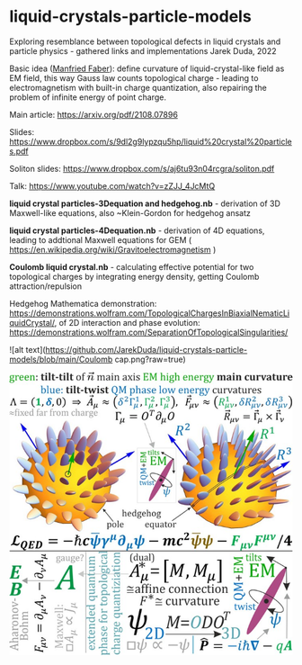 # liquid-crystals-particle-models
Exploring resemblance between topological defects in liquid crystals and particle physics - gathered links and implementations
Jarek Duda, 2022

Basic idea ([Manfried Faber](https://www.mdpi.com/2218-1997/8/2/73/htm)): define curvature of liquid-crystal-like field as EM field, this way Gauss law counts topological charge - leading to electromagnetism with built-in charge quantization, also repairing the problem of infinite energy of point charge.

Main article: https://arxiv.org/pdf/2108.07896

Slides: https://www.dropbox.com/s/9dl2g9lypzqu5hp/liquid%20crystal%20particles.pdf

Soliton slides: https://www.dropbox.com/s/aj6tu93n04rcgra/soliton.pdf

Talk: https://www.youtube.com/watch?v=zZJJ_4JcMtQ

**liquid crystal particles-3Dequation and hedgehog.nb** - derivation of 3D Maxwell-like equations, also ~Klein-Gordon for hedgehog ansatz

**liquid crystal particles-4Dequation.nb** - derivation of 4D equations, leading to addtional Maxwell equations for GEM ( https://en.wikipedia.org/wiki/Gravitoelectromagnetism ) 

**Coulomb liquid crystal.nb** - calculating effective potential for two topological charges by integrating energy density, getting Coulomb attraction/repulsion

Hedgehog Mathematica demonstration: https://demonstrations.wolfram.com/TopologicalChargesInBiaxialNematicLiquidCrystal/, of 2D interaction and phase evolution: https://demonstrations.wolfram.com/SeparationOfTopologicalSingularities/

![alt text](https://github.com/JarekDuda/liquid-crystals-particle-models/blob/main/Coulomb cap.png?raw=true)

![alt text](https://github.com/JarekDuda/liquid-crystals-particle-models/blob/main/diagram.jpg?raw=true)

